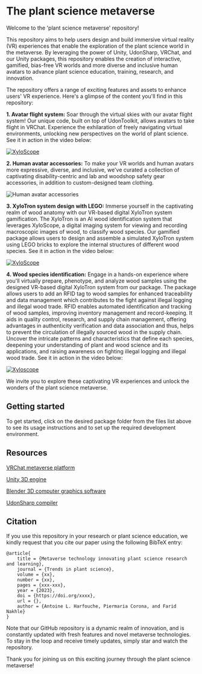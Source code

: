 # The plant science metaverse

Welcome to the 'plant science metaverse' repository!

This repository aims to help users design and build immersive virtual reality (VR) experiences that enable the exploration of the plant science world in the metaverse. By leveraging the power of Unity, UdonSharp, VRChat, and our Unity packages, this repository enables the creation of interactive, gamified, bias-free VR worlds and more diverse and inclusive human avatars to advance plant science education, training, research, and innovation.

The repository offers a range of exciting features and assets to enhance users' VR experience. Here's a glimpse of the content you'll find in this repository:

**1. Avatar flight system:** Soar through the virtual skies with our avatar flight system! Our unique code, built on top of UdonToolkit, allows avatars to take flight in VRChat. Experience the exhilaration of freely navigating virtual environments, unlocking new perspectives on the world of plant science. See it in action in the video below: 

[![XyloScope](http://faridnakhle.com/unitus/ToMTIPS/Flight_thumb.png)](http://faridnakhle.com/unitus/ToMTIPS/Flight.mp4)

**2. Human avatar accessories:** To make your VR worlds and human avatars more expressive, diverse, and inclusive, we've curated a collection of captivating disability-centric and lab and woodshop safety gear accessories, in addition to custom-designed team clothing.

![Human avatar accessories](http://faridnakhle.com/unitus/ToMTIPS/avatars.png?v=1)

**3. XyloTron system design with LEGO:** Immerse yourself in the captivating realm of wood anatomy with our VR-based digital XyloTron system gamification. The XyloTron is an AI wood identification system that leverages XyloScope, a digital imaging system for viewing and recording macroscopic images of wood, to classify wood species. Our gamified package allows users to design and assemble a simulated XyloTron system using LEGO bricks to explore the internal structures of different wood species. See it in action in the video below: 

[![XyloScope](http://faridnakhle.com/unitus/ToMTIPS/Xyloscope_Assembly_thumb.png)](http://faridnakhle.com/unitus/ToMTIPS/Xyloscope_Assembly.mp4)

**4. Wood species identification:** Engage in a hands-on experience where you'll virtually prepare, phenotype, and analyze wood samples using the designed VR-based digital XyloTron system from our package. The package allows users to add an RFID tag to wood samples for enhanced traceability and data management which contributes to the fight against illegal logging and illegal wood trade. RFID enables automated identification and tracking of wood samples, improving inventory management and record-keeping. It aids in quality control, research, and supply chain management, offering advantages in authenticity verification and data association and thus, helps to prevent the circulation of illegally sourced wood in the supply chain. Uncover the intricate patterns and characteristics that define each species, deepening your understanding of plant and wood science and its applications, and raising awareness on fighting illegal logging and illegal wood trade.  See it in action in the video below:

[![Xyloscope](http://faridnakhle.com/unitus/ToMTIPS/Xylotron_thumb.png)](http://faridnakhle.com/unitus/ToMTIPS/Xylotron_functional.mp4)

We invite you to explore these captivating VR experiences and unlock the wonders of the plant science metaverse.

## Getting started

To get started, click on the desired package folder from the files list above to see its usage instructions and to set up the required development environment.

## Resources

[VRChat metaverse platform](https://hello.vrchat.com/)

[Unity 3D engine](https://unity.com/)

[Blender 3D computer graphics software](https://www.blender.org/)

[UdonSharp compiler](https://udonsharp.docs.vrchat.com/)

## Citation

If you use this repository in your research or plant science education, we kindly request that you cite our paper using the following BibTeX entry:

```
@article{
	title = {Metaverse technology innovating plant science research and learning},
	journal = {Trends in plant science},
	volume = {xx},
	number = {xx},
	pages = {xxx-xxx},
	year = {2023},
	doi = {https://doi.org/xxxx},
	url = {},
	author = {Antoine L. Harfouche, Piermaria Corona, and Farid Nakhle}
}
```

Note that our GitHub repository is a dynamic realm of innovation, and is constantly updated with fresh features and novel metaverse technologies.
To stay in the loop and receive timely updates, simply star and watch the repository.

Thank you for joining us on this exciting journey through the plant science metaverse!

